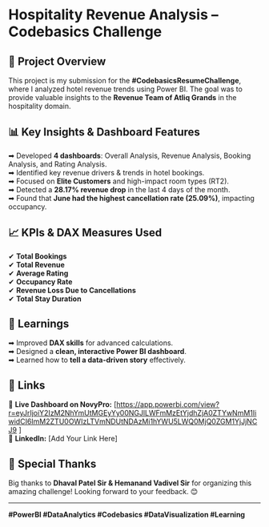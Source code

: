 # Hospitality Revenue Analysis – Codebasics Challenge

## 📌 Project Overview
This project is my submission for the **#CodebasicsResumeChallenge**, where I analyzed hotel revenue trends using Power BI. The goal was to provide valuable insights to the **Revenue Team of Atliq Grands** in the hospitality domain.

## 📊 Key Insights & Dashboard Features
➡ Developed **4 dashboards**: Overall Analysis, Revenue Analysis, Booking Analysis, and Rating Analysis.  
➡ Identified key revenue drivers & trends in hotel bookings.  
➡ Focused on **Elite Customers** and high-impact room types (RT2).  
➡ Detected a **28.17% revenue drop** in the last 4 days of the month.  
➡ Found that **June had the highest cancellation rate (25.09%)**, impacting occupancy.  

## 📈 KPIs & DAX Measures Used
✔ **Total Bookings**  
✔ **Total Revenue**  
✔ **Average Rating**  
✔ **Occupancy Rate**  
✔ **Revenue Loss Due to Cancellations**  
✔ **Total Stay Duration**  

## 🎯 Learnings
➡ Improved **DAX skills** for advanced calculations.  
➡ Designed a **clean, interactive Power BI dashboard**.  
➡ Learned how to **tell a data-driven story** effectively.  

## 🔗 Links 
📌 **Live Dashboard on NovyPro:** [https://app.powerbi.com/view?r=eyJrIjoiY2IzM2NhYmUtMGEyYy00NGJlLWFmMzEtYjdhZjA0ZTYwNmM1IiwidCI6ImM2ZTU0OWIzLTVmNDUtNDAzMi1hYWU5LWQ0MjQ0ZGM1YjJjNCJ9 ]  
📌 **LinkedIn:** [Add Your Link Here]  

## 🙌 Special Thanks
Big thanks to **Dhaval Patel Sir & Hemanand Vadivel Sir** for organizing this amazing challenge! Looking forward to your feedback. 😊  

---  
**#PowerBI #DataAnalytics #Codebasics #DataVisualization #Learning**
